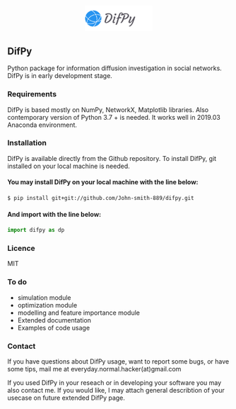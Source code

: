 <div align="center">
  <img src="images/logo.png" width="30%" height="30%"><br>
</div>

## DifPy

Python package for information diffusion investigation in social networks.
DifPy is in early development stage.


### Requirements

DifPy is based mostly on NumPy, NetworkX, Matplotlib libraries.
Also contemporary version of Python 3.7 + is needed.
It works well in 2019.03 Anaconda environment. 


### Installation

DifPy is available directly from the Github repository. To install DifPy,
git installed on your local machine is needed.


#### You may install DifPy on your local machine with the line below:

```sh
$ pip install git+git://github.com/John-smith-889/difpy.git
```

#### And import with the line below:

```python
import difpy as dp
```

### Licence

MIT

### To do
* simulation module
* optimization module
* modelling and feature importance module
* Extended documentation 
* Examples of code usage


### Contact 

If you have questions about DifPy usage, want to report some bugs, or have some tips, mail me at everyday.normal.hacker(at)gmail.com

If you used DifPy in your reseach or in developing your software you may also contact me. If you would like, I may attach general describtion of your usecase on future extended DifPy page.